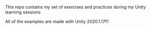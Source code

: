This repo contains my set of exercises and practices during my Unity learning sessions

All of the examples are made with Unity 2020.1.17f1